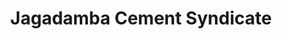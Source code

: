 ---
title: "Jagadamba Cement Syndicate"
url: /hyderabad/jagadamba-cement-syndicate/
shop: Baustoffe
---